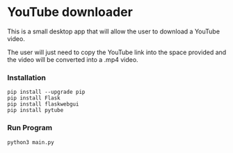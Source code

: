 # YouTube downloader

This is a small desktop app that will allow the user to download a YouTube video.

The user will just need to copy the YouTube link into the space provided and the video will be converted into a .mp4 video.

### Installation
```
pip install --upgrade pip
pip install Flask
pip install flaskwebgui
pip install pytube
```

### Run Program
```
python3 main.py
```